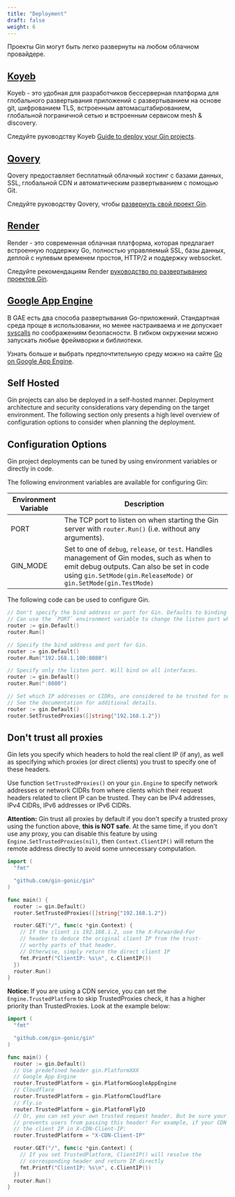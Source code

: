 ```yaml
---
title: "Deployment"
draft: false
weight: 6
---
```


Проекты Gin могут быть легко развернуты на любом облачном провайдере.

## [Koyeb](https://www.koyeb.com)

Koyeb - это удобная для разработчиков бессерверная платформа для глобального развертывания приложений с развертыванием на основе git, шифрованием TLS, встроенным автомасштабированием, глобальной пограничной сетью и встроенным сервисом mesh & discovery.

Следуйте руководству Koyeb [Guide to deploy your Gin projects](https://www.koyeb.com/tutorials/deploy-go-gin-on-koyeb).

## [Qovery](https://www.qovery.com)

Qovery предоставляет бесплатный облачный хостинг с базами данных, SSL, глобальной CDN и автоматическим развертыванием с помощью Git.

Следуйте руководству Qovery, чтобы [развернуть свой проект Gin](https://docs.qovery.com/guides/tutorial/deploy-gin-with-postgresql/).

## [Render](https://render.com)

Render - это современная облачная платформа, которая предлагает встроенную поддержку Go, полностью управляемый SSL, базы данных, деплой с нулевым временем простоя, HTTP/2 и поддержку websocket.

Следуйте рекомендациям Render [руководство по развертыванию проектов Gin](https://render.com/docs/deploy-go-gin).

## [Google App Engine](https://cloud.google.com/appengine/)

В GAE есть два способа развертывания Go-приложений. Стандартная среда проще в использовании, но менее настраиваема и не допускает [syscalls](https://github.com/gin-gonic/gin/issues/1639) по соображениям безопасности. В гибком окружении можно запускать любые фреймворки и библиотеки.

Узнать больше и выбрать предпочтительную среду можно на сайте [Go on Google App Engine](https://cloud.google.com/appengine/docs/go/).

## Self Hosted

Gin projects can also be deployed in a self-hosted manner. Deployment architecture and security considerations vary depending on the target environment. The following section only presents a high level overview of configuration options to consider when planning the deployment.

## Configuration Options

Gin project deployments can be tuned by using environment variables or directly in code.

The following environment variables are available for configuring Gin:

| Environment Variable | Description                                                                                                                                                                                                   |
| -------------------- | ------------------------------------------------------------------------------------------------------------------------------------------------------------------------------------------------------------- |
| PORT                 | The TCP port to listen on when starting the Gin server with `router.Run()` (i.e. without any arguments).                                                                                                      |
| GIN_MODE             | Set to one of `debug`, `release`, or `test`. Handles management of Gin modes, such as when to emit debug outputs. Can also be set in code using `gin.SetMode(gin.ReleaseMode)` or `gin.SetMode(gin.TestMode)` |

The following code can be used to configure Gin.

```go
// Don't specify the bind address or port for Gin. Defaults to binding on all interfaces on port 8080.
// Can use the `PORT` environment variable to change the listen port when using `Run()` without any arguments.
router := gin.Default()
router.Run()

// Specify the bind address and port for Gin.
router := gin.Default()
router.Run("192.168.1.100:8080")

// Specify only the listen port. Will bind on all interfaces.
router := gin.Default()
router.Run(":8080")

// Set which IP addresses or CIDRs, are considered to be trusted for setting headers to document real client IP addresses.
// See the documentation for additional details.
router := gin.Default()
router.SetTrustedProxies([]string{"192.168.1.2"})
```

## Don't trust all proxies

Gin lets you specify which headers to hold the real client IP (if any),
as well as specifying which proxies (or direct clients) you trust to
specify one of these headers.

Use function `SetTrustedProxies()` on your `gin.Engine` to specify network addresses
or network CIDRs from where clients which their request headers related to client
IP can be trusted. They can be IPv4 addresses, IPv4 CIDRs, IPv6 addresses or
IPv6 CIDRs.

**Attention:** Gin trust all proxies by default if you don't specify a trusted
proxy using the function above, **this is NOT safe**. At the same time, if you don't
use any proxy, you can disable this feature by using `Engine.SetTrustedProxies(nil)`,
then `Context.ClientIP()` will return the remote address directly to avoid some
unnecessary computation.

```go
import (
  "fmt"

  "github.com/gin-gonic/gin"
)

func main() {
  router := gin.Default()
  router.SetTrustedProxies([]string{"192.168.1.2"})

  router.GET("/", func(c *gin.Context) {
    // If the client is 192.168.1.2, use the X-Forwarded-For
    // header to deduce the original client IP from the trust-
    // worthy parts of that header.
    // Otherwise, simply return the direct client IP
    fmt.Printf("ClientIP: %s\n", c.ClientIP())
  })
  router.Run()
}
```

**Notice:** If you are using a CDN service, you can set the `Engine.TrustedPlatform`
to skip TrustedProxies check, it has a higher priority than TrustedProxies.
Look at the example below:

```go
import (
  "fmt"

  "github.com/gin-gonic/gin"
)

func main() {
  router := gin.Default()
  // Use predefined header gin.PlatformXXX
  // Google App Engine
  router.TrustedPlatform = gin.PlatformGoogleAppEngine
  // Cloudflare
  router.TrustedPlatform = gin.PlatformCloudflare
  // Fly.io
  router.TrustedPlatform = gin.PlatformFlyIO
  // Or, you can set your own trusted request header. But be sure your CDN
  // prevents users from passing this header! For example, if your CDN puts
  // the client IP in X-CDN-Client-IP:
  router.TrustedPlatform = "X-CDN-Client-IP"

  router.GET("/", func(c *gin.Context) {
    // If you set TrustedPlatform, ClientIP() will resolve the
    // corresponding header and return IP directly
    fmt.Printf("ClientIP: %s\n", c.ClientIP())
  })
  router.Run()
}
```
